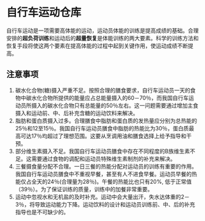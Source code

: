 自行车运动仓库
===============

自行车运动是一项需要高体能的运动，运动员体能的训练是提高成绩的基础。合理安排的**超负荷训练**和运动后的**超量恢复**是体能训练的两大要素。科学的训练方法和恢复手段将使这两个要素在提高体能的过程中起到关键作用，使运动成绩不断提高。

注意事项
-------

1. 碳水化合物(糖)摄入严重不足。按照合理的膳食要求，自行车运动员一天的食物中碳水化合物所提供的能量应占总能量摄入的60－70％，而我国自行车运动员所摄入的碳水化合物只有总能量的50％左右。这一问题需要通过增加主食摄入和运动前、中、后补充含糖的运动饮料来解决。
2. 脂肪和蛋白质摄入过多。合理膳食中脂肪和蛋白质的发热量应分别为总热能的25％和12至15％。我国自行车运动员膳食中脂肪的热能比为30％，蛋白质最高可达17％均超过了理想范围。这要从烹调用油和膳食选择上给予指导和干预。
3. 部分维生素摄入不足。我国自行车运动员膳食中存在不同程度的B族维生素不足。这需要通过食物的调配和运动员特殊维生素制剂的补充来解决。
4. 三餐摄食量分配不合理。一日三餐的热能分配对运动员的训练有重要的作用。我国自行车运动员膳食中不重视早餐，甚至有人不进食早餐。运动员早餐的热能仅占全天的24％(合理量为28％)。午餐的热能比也只有20%, 低于正常值（39％）。为了保证训练的质量，训练中的加餐非常重要。
5. 运动中忽视水和无机盐的及时补充。运动中会大量出汗，失水达体重的2－3％，将导致运动能力下降。运动饮料的设计和运动员训练前、中、后的补充指导也是不可缺少的。